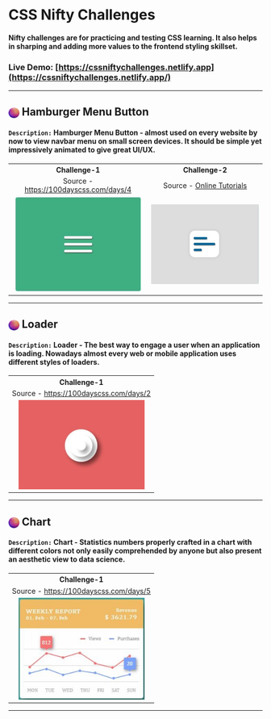 # CSS Nifty Challenges

#### Nifty challenges are for practicing and testing CSS learning. It also helps in sharping and adding more values to the frontend styling skillset.

### **Live Demo**: [https://cssniftychallenges.netlify.app](https://cssniftychallenges.netlify.app/)
<hr>

<h2><img align="center" width="21.5" src="images/bullet.png" /> Hamburger Menu Button </h2>

#### `Description:` Hamburger Menu Button - almost used on every website by now to view navbar menu on small screen devices. It should be simple yet impressively animated to give great UI/UX.

<table>
  <tr align="center">
    <th>
      Challenge-1
    </th>
    <th>
      Challenge-2
    </th>
  </tr>
  <tr align="center">
    <td>
      Source - <a href="https://100dayscss.com/days/4/">https://100dayscss.com/days/4</a>
    </td>
    <td>
       Source - <a href="https://www.youtube.com/watch?v=TD-MFXs2M5E">Online Tutorials</a>
    </td>
  </tr>
  <tr align="center">
    <td>
    <img width="250" src="images/menu-soc-1.jpg" alt=" menu button" />      
    </td>
    <td>
    <img width="250" src="images/menu-soc-2.jpg" alt=" menu button" />
    </td>
  </tr>
</table>

<hr/>

<h2><img align="center" width="21.5" src="images/bullet.png" /> Loader </h2>

#### `Description:` Loader - The best way to engage a user when an application is loading. Nowadays almost every web or mobile application uses different styles of loaders.
<table>
  <tr align="center">
    <th>
      Challenge-1
    </th>
  </tr>
  <tr align="center">
    <td>
      Source - <a fontSize="10" href="https://100dayscss.com/days/2/">https://100dayscss.com/days/2</a>
    </td>
   </tr>
  <tr align="center">
    <td>
    <img width="250" src="images/loader-soc-1.jpg" alt=" loader"/>     </td>
  </tr>
</table>

<hr/>

<h2><img align="center" width="21.5" src="images/bullet.png" /> Chart </h2>


#### `Description:` Chart - Statistics numbers properly crafted in a chart with different colors not only easily comprehended by anyone but also present an aesthetic view to data science. 
<table>
  <tr align="center">
    <th>
      Challenge-1
    </th> 
  </tr>
  <tr align="center">
    <td>
      Source - <a href="https://100dayscss.com/days/5/">https://100dayscss.com/days/5</a>
    </td>
   </tr>
  <tr align="center">
    <td>
    <img width="250" src="images/chart-soc-1.jpg" alt="chart"/>     </td>
  </tr>
</table>
<hr/>
